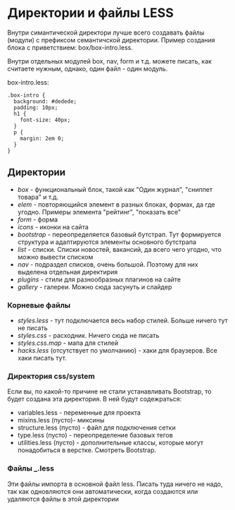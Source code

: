 Директории и файлы LESS
===============

Внутри симантической директори лучше всего создавать файлы (модули) с префиксом семантичской директории. Пример создания блока с приветствием: box/box-intro.less.

Внутри отдельных модулей box, nav, form и т.д. можете писать, как считаете нужным, однако, один файл - один модуль.

box-intro.less: 

```less
.box-intro {
  background: #dedede;
  padding: 10px;
  h1 {
    font-size: 40px;
  }
  p {
    margin: 2em 0;
  }
}
```



## Директории

* *box* - функциональный блок, такой как "Один журнал", "сниппет товара" и т.д.  
* *elem* - повторяющийся элемент в разных блоках, формах, да где угодно. Примеры элемента "рейтинг", "показать все"  
* *form* - форма  
* *icons* - иконки на сайта  
* *bootstrap* - переопределяется базовый бутстрап. Тут формируется структура и адаптируются элементы основного бутстрапа  
* *list* - списки. Списки новостей, вакансий, да всего чего угодно, что можно вывести списком  
* *nav* - подраздел списков, очень большой. Поэтому для них выделена отдельная директирия  
* *plugins* - стили для разнообразных плагинов на сайте
* *gallery* - галереи. Можно сюда засунуть и слайдер


### Корневые файлы
* *styles.less* - тут подключается весь набор стилей. Больше ничего тут не писать
* *styles.css* - расходник. Ничего сюда не писать
* *styles.css.map* - мапа для стилей
* *hacks.less* (отсутствует по умолчанию) - хаки для браузеров. Все хаки писать тут.

### Директория css/system

Если вы, по какой-то причине не стали устанавливать Bootstrap, то будет создана эта директория. В ней будут содежраться:

* variables.less - переменные для проекта
* mixins.less (пусто)- миксины
* structure.less (пусто) - файл для подключения сетки
* type.less (пусто) - переопределение базовых тегов
* utilities.less (пусто) - дополнительные классы, которые могут понадобиться в верстке. Смотреть Bootstrap.


### Файлы _.less

Эти файлы импорта в основной файл less. Писать туда ничего не надо, так как одновляются они автоматически, когда создаются или удаляются файлы в этой директории

